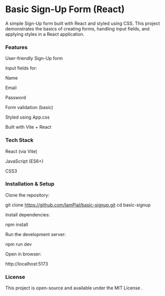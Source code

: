 # Basic Sign-Up Form (React)

A simple Sign-Up form built with React and styled using CSS.
This project demonstrates the basics of creating forms, handling input fields, and applying styles in a React application.

### Features

User-friendly Sign-Up form

Input fields for:

Name

Email

Password

Form validation (basic)

Styled using App.css

Built with Vite + React

### Tech Stack

React (via Vite)

JavaScript (ES6+)

CSS3



### Installation & Setup

Clone the repository:

git clone https://github.com/IamPial/basic-signup.git
cd basic-signup


Install dependencies:

npm install


Run the development server:

npm run dev


Open in browser:

http://localhost:5173


### License

This project is open-source and available under the MIT License
.
